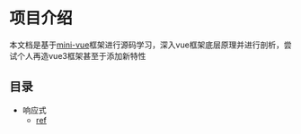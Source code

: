 # 项目介绍

本文档是基于[mini-vue](https://github.com/cuixiaorui/mini-vue)框架进行源码学习，深入vue框架底层原理并进行剖析，尝试个人再造vue3框架甚至于添加新特性

## 目录

- 响应式
  - [ref](/reactive/ref.md)